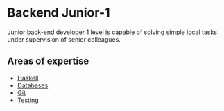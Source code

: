 # Backend Junior-1
Junior back-end developer 1 level is capable of solving simple local tasks under supervision of senior colleagues.

## Areas of expertise 
- [Haskell](./haskell.md)
- [Databases](../../shared/junior-1/db.md)
- [Git](../../../shared/junior-1/git.md)
- [Testing](../../../shared/junior-1/testing.md)
